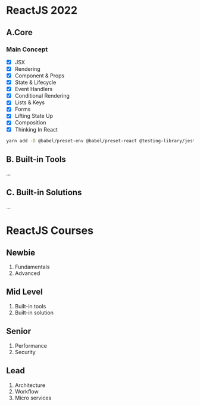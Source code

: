 # ReactJS 2022

## A.Core

### Main Concept

- [x] JSX
- [x] Rendering
- [x] Component & Props
- [x] State & Lifecycle
- [x] Event Handlers
- [x] Conditional Rendering
- [x] Lists & Keys
- [x] Forms
- [x] Lifting State Up
- [x] Composition
- [x] Thinking In React

```bash
yarn add -D @babel/preset-env @babel/preset-react @testing-library/jest-dom @testing-library/react
```

## B. Built-in Tools

...

## C. Built-in Solutions

...

# ReactJS Courses

## Newbie

1. Fundamentals
2. Advanced

## Mid Level

1. Built-in tools
2. Built-in solution

## Senior

1. Performance
2. Security

## Lead

1. Architecture
2. Workflow
3. Micro services
